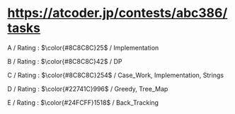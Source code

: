 # https://atcoder.jp/contests/abc386/tasks

A / Rating : $\color{#8C8C8C}25$ / Implementation

B / Rating : $\color{#8C8C8C}42$ / DP

C / Rating : $\color{#8C8C8C}254$ / Case_Work, Implementation, Strings

D / Rating : $\color{#22741C}996$ / Greedy, Tree_Map

E / Rating : $\color{#24FCFF}1518$ / Back_Tracking
